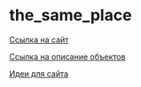# the_same_place

[Ссылка на сайт](https://evsedov.github.io/the_same_place/)

[Ссылка на описание объектов](https://docs.google.com/document/d/1UMmya0Siw2T4aqm_vnTMJH7EDsMNzuHEyk9lYhveKI8/edit)

[Идеи для сайта](https://docs.google.com/document/d/1IPdgd72VPmrT_PIh8MN9LZyC8hre2pSBY103qX1UMGg/edit)
